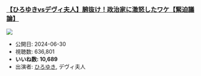 ### [【ひろゆきvsデヴィ夫人】腑抜け！政治家に激怒したワケ【緊迫議論】](https://www.youtube.com/watch?v=HdeI6hcv7JA)
[![](https://img.youtube.com/vi/HdeI6hcv7JA/hqdefault.jpg)](https://www.youtube.com/watch?v=HdeI6hcv7JA)
-   公開日: 2024-06-30
-   視聴数: 636,801
-   **いいね数: 10,689**
-   出演者: [ひろゆき](/rehacq_fan/people/ひろゆき "wikilink"), デヴィ夫人

